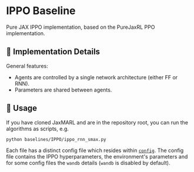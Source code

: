 # IPPO Baseline

Pure JAX IPPO implementation, based on the PureJaxRL PPO implementation.

## 🔎 Implementation Details
General features:
* Agents are controlled by a single network architecture (either FF or RNN).
* Parameters are shared between agents.

## 🚀 Usage

If you have cloned JaxMARL and are in the repository root, you can run the algorithms as scripts, e.g.
```
python baselines/IPPO/ippo_rnn_smax.py
```
Each file has a distinct config file which resides within [`config`](https://github.com/FLAIROx/JaxMARL/tree/main/baselines/IPPO/config).
The config file contains the IPPO hyperparameters, the environment's parameters and for some config files the `wandb` details (`wandb` is disabled by default).

